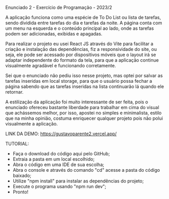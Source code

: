 Enunciado 2 - Exercício de Programação - 2023/2

A aplicação funciona como uma espécie de To Do List ou lista de tarefas, sendo dividida entre tarefas do dia e tarefas da noite. A página conta com um menu na esquerda e o conteúdo principal ao lado, onde as tarefas podem ser adicionadas, exibidas e apagadas.

Para realizar o projeto eu usei React JS através do Vite para facilitar a criação e instalação das dependências, fiz a responsividade do site, ou seja, ele pode ser acessado por dispositivos móveis que o layout irá se adaptar independente do formato da tela, para que a aplicação continue visualmente agradável e funcionando corretamente. 

Sei que o enunciado não pediu isso nesse projeto, mas optei por salvar as tarefas inseridas 
em local storage, para que o usuário possa fechar a página sabendo que as tarefas inseridas na lista continuarão lá quando ele retornar.

A estilização da aplicação foi muito interessante de ser feita, pois o enunciado ofereceu bastante liberdade para trabalhar em cima do visual que
achássemos melhor, por isso, apostei no simples e minimalista, estilo que na minha opinião, costuma enriquecer qualquer projeto pois não
polui visualmente a aplicação.

LINK DA DEMO:
https://gustavoparente2.vercel.app/

TUTORIAL:

- Faça o download do código aqui pelo GitHub;
- Extraia a pasta em um local escolhido;
- Abra o código em uma IDE de sua escolha;
- Abra o console e através do comando "cd" acesse a pasta do código baixado;
- Utilize "npm install" para instalar as dependências do projeto;
- Execute o programa usando "npm run dev";
- Pronto!
  
